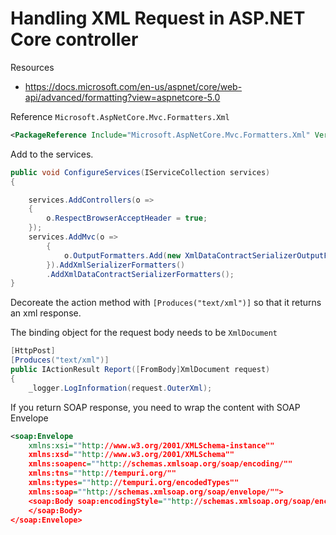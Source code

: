# Handling XML Request in ASP.NET Core controller

Resources

* https://docs.microsoft.com/en-us/aspnet/core/web-api/advanced/formatting?view=aspnetcore-5.0

Reference `Microsoft.AspNetCore.Mvc.Formatters.Xml`

```xml
<PackageReference Include="Microsoft.AspNetCore.Mvc.Formatters.Xml" Version="2.2.0" />
```

Add to the services.

```csharp
public void ConfigureServices(IServiceCollection services)
{

    services.AddControllers(o =>
    {
        o.RespectBrowserAcceptHeader = true;
    });
    services.AddMvc(o =>
        {
            o.OutputFormatters.Add(new XmlDataContractSerializerOutputFormatter());
        }).AddXmlSerializerFormatters()
        .AddXmlDataContractSerializerFormatters();
}
```

Decoreate the action method with `[Produces("text/xml")]` so that it returns an xml response.

The binding object for the request body needs to be `XmlDocument` 

```csharp
[HttpPost]
[Produces("text/xml")]
public IActionResult Report([FromBody]XmlDocument request)
{
    _logger.LogInformation(request.OuterXml);
```

If you return SOAP response, you need to wrap the content with SOAP Envelope

```xml
<soap:Envelope 
    xmlns:xsi=""http://www.w3.org/2001/XMLSchema-instance"" 
    xmlns:xsd=""http://www.w3.org/2001/XMLSchema"" 
    xmlns:soapenc=""http://schemas.xmlsoap.org/soap/encoding/"" 
    xmlns:tns=""http://tempuri.org/"" 
    xmlns:types=""http://tempuri.org/encodedTypes"" 
    xmlns:soap=""http://schemas.xmlsoap.org/soap/envelope/"">  
    <soap:Body soap:encodingStyle=""http://schemas.xmlsoap.org/soap/encoding/"">  
    </soap:Body>
</soap:Envelope>
```
